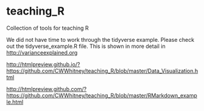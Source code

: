 # teaching_R
Collection of tools for teaching R

We did not have time to work through the tidyverse example. Please check out the tidyverse_example.R file. This is shown in more detail in http://varianceexplained.org

http://htmlpreview.github.io/?https://github.com/CWWhitney/teaching_R/blob/master/Data_Visualization.html

http://htmlpreview.github.com/?https://github.com/CWWhitney/teaching_R/blob/master/RMarkdown_example.html

